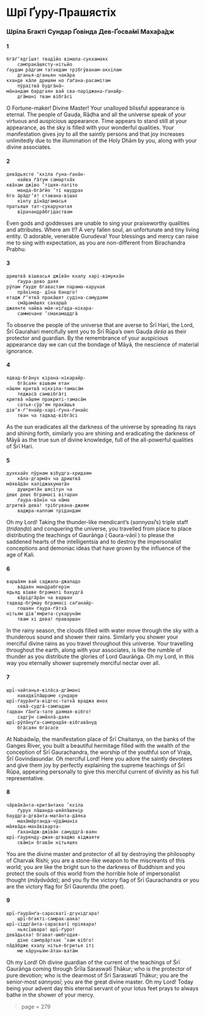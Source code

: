 # Шрī Ґуру-Прашястіх

### Шрīла Бгакті Сундар Ґовінда Дев-Ґосва̄мī Маха̄ра̄дж

#### 1

    бга̄ґʼядгīшя! твадīйо вімала-сукхамаях
        сампрака̄шясту-нітьйо
    ґаудам ра̄дгам татхедам трібгӯванам-акхілам
        дганья-дганьян чака̄ра
    кханде ка̄ле дришям но ґаґана-расамітам
        пӯраїтва̄ будга̄на̄–
    ма̄нандам бардгаян вай сва-паріджана-ґанайр-
        дга̄мані твам вібга̄сі

O Fortune-maker! Divine Master! Your unalloyed blissful appearance is eternal. The people of Gauḍa, Rāḍha and all the universe speak of your virtuous and auspicious appearance. Time appears to stand still at your appearance, as the sky is filled with your wonderful qualities. Your manifestation gives joy to all the saintly persons and that joy increases unlimitedly due to the illumination of the Holy Dhām by you, along with your divine associates.

#### 2

    дева̄дьясте ‘кхіла ґуна-ґана̄н-
        найва ґа̄тум самартха̄х
    ква̄хам джīво ’тішяя-патіто
        манда-бга̄ґйо ’ті кшудрах
    бго а̄ра̄дгʼя! ставана-вішає
        кінту дīна̄дгамасья
    пратьяшя тат-сукарунатая
        вīрачандра̄бгідаствам

Even gods and goddesses are unable to sing your praiseworthy qualities and attributes. Where am I!? A very fallen soul, an unfortunate and tiny living entity. O adorable, venerable Gurudeva! Your blessings and mercy can raise me to sing with expectation, as you are non-different from Birachandra Prabhu.

#### 3

    дриштва̄ вішвасья джīва̄н кхалу харі-вімукха̄н
        ґаура-дево даяя
    рӯпам ґауде бгавастам парама-каруная
        пра̄хінод- дīна бандго!
    етадж ґʼятва̄ прака̄шят судіна-самудаям
        сма̄рама̄шях сахарша̄
    джаянте чайва ма̄я-ніґада-нікара-
        саммочане ’смакамаддга̄

To observe the people of the universe that are averse to Śrī Hari, the Lord, Śrī Gaurahari mercifully sent you to Śrī Rūpa’s own Gauḍa *deśa* as their protector and guardian. By the remembrance of your auspicious appearance day we can cut the bondage of Māyā, the nescience of material ignorance.

#### 4

    ядвад-бга̄нух кірана-нікарайр-
        бга̄саян вішвам етан
    на̄шям критва̄ нікхіла-тамаса̄м
        теджаса̄ самвібга̄ті
    критва̄ на̄шям пракриті-тамаса̄м
        сатья-сӯрʼям прака̄шья
    дівʼя-ґʼянайр-харі-ґуна-ґанайс
        тван ча тадвад-вібга̄сі

As the sun eradicates all the darkness of the universe by spreading its rays and shining forth, similarly you are shining and eradicating the darkness of Māyā as the true sun of divine knowledge, full of the all-powerful qualities of Śrī Hari.

#### 5

    духкхайх пӯрнам вібудга-хридаям
        ка̄ла-дгарма̄ч ча дриштва̄
    ма̄ява̄да̄н каліджакумата̄н
        душкрита̄н шясітун ча
    дешє дешє бграмасі вітаран
        ґаура-ва̄нīн ча на̄ма
    дгритва̄ дева! трібгувана-джаям
        ваджра-калпам трідандам

Oh my Lord! Taking the thunder-like mendicant’s (*sannyasī*’s) triple staff (*tridaṇḍa*) and conquering the universe, you travelled from place to place distributing the teachings of Gaurāṅga ( Gaura-vāṇī ) to please the saddened hearts of the intelligentsia and to destroy the impersonalist conceptions and demoniac ideas that have grown by the influence of the age of Kali.

#### 6

    варша̄ям вай саджала-джаладо
        ва̄даян мандрабгерім
    ядьяд вішве бграматі бахудга̄
        ва̄рідга̄ра̄н ча варшан
    тадвад-бгӯмау бграмасі саґанайр-
        гошаян ґаура-ґа̄тха̄
    нітьям дівʼямрита-сукаруна̄м
        твам хі дева! праваршан

In the rainy season, the clouds filled with water move through the sky with a thunderous sound and shower their rains. Similarly you shower your merciful divine rains as you travel throughout this universe. Your travelling throughout the earth, along with your associates, is like the rumble of thunder as you distribute the glories of Lord Gaurāṅga. Oh my Lord, in this way you eternally shower supremely merciful nectar over all.

#### 7

    шрī-чайтанья-віла̄са-дга̄мані
        навадвīпа̄шраме сундаре
    шрī-ґаура̄нґа-відгос-татха̄ враджа юнох
        сева̄-судга̄-сампадам
    тадван ґа̄нґа-тате даямая-вібго!
        садгӯн сама̄хла̄-даян
    шрī-рӯпа̄нуґа-сампрада̄я-вібгава̄нуд
        бга̄саян бга̄сасе

At Nabadwīp, the manifestation place of Śrī Chaitanya, on the banks of the Ganges River, you built a beautiful hermitage filled with the wealth of the conception of Śrī Gaurachandra, the worship of the youthful son of Vraja, Śrī Govindasundar. Oh merciful Lord! Here you adore the saintly devotees and give them joy by perfectly explaining the supreme teachings of Śrī Rūpa, appearing personally to give this merciful current of divinity as his full representative.

#### 8

    ча̄рва̄ка̄нта-крита̄нтако ’кхіла
        ґурух па̄шанда-шяйла̄шянір
    бауддга-дгва̄нта-мата̄нта-да̄яка
        маха̄ма̄ртанда-чӯда̄маніх
    ма̄ява̄да-маха̄віварта-
        ґахана̄дж-джīва̄н самуддга̄-ваян
    шрī-ґауренду-джая-дгваджо віджаяте
        сва̄мін бгава̄н нітьяшях

You are the divine master and protector of all by destroying the philosophy of Charvak Rishi; you are a stone-like weapon to the miscreants of this world; you are like the bright sun to the darkness of Buddhism and you protect the souls of this world from the horrible hole of impersonalist thought (*māyāvāda*); and you fly the victory flag of Śrī Gaurachandra or you are the victory flag for Śrī Gaurendu (the poet).

#### 9

    шрī-ґаура̄нґа-сарасватī-дгунідгара!
        шрī-бгакті-самрак-шака!
    шрī-сіддга̄нта-сарасватī пріявара!
        ньясīшвара! шрī-ґуро!
    дева̄дьєха! бгават-шюбгодая-
        діне сампра̄ртхає ’хам вібго!
    па̄да̄бдже кхалу нітья-бгритья іті
        ме ка̄руньям-а̄тан-вата̄м

Oh my Lord! Oh divine guardian of the current of the teachings of Śrī Gaurāṅga coming through Śrīla Saraswatī Ṭhākur; who is the protector of pure devotion; who is the dearmost of Śrī Saraswatī Ṭhākur; you are the senior-most *sannyasī*; you are the great divine master. Oh my Lord! Today being your advent day this eternal servant of your lotus feet prays to always bathe in the shower of your mercy.


> page = 279